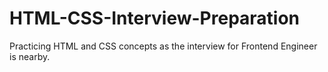 # HTML-CSS-Interview-Preparation

Practicing HTML and CSS concepts as the interview for Frontend Engineer is nearby.
